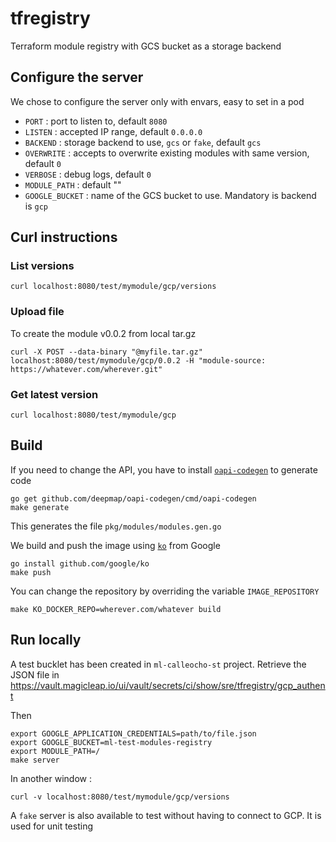 # tfregistry

Terraform module registry with GCS bucket as a storage backend


## Configure the server

We chose to configure the server only with envars, easy to set in a pod

- `PORT` : port to listen to, default `8080`
- `LISTEN` : accepted IP range, default `0.0.0.0`
- `BACKEND` : storage backend to use, `gcs` or `fake`, default `gcs`
- `OVERWRITE` : accepts to overwrite existing modules with same version, default `0`
- `VERBOSE` : debug logs, default `0`
- `MODULE_PATH` : default ""
- `GOOGLE_BUCKET` : name of the GCS bucket to use. Mandatory is backend is `gcp`

## Curl instructions

### List versions
```
curl localhost:8080/test/mymodule/gcp/versions
```

### Upload file

To create the module v0.0.2 from local tar.gz
```
curl -X POST --data-binary "@myfile.tar.gz" localhost:8080/test/mymodule/gcp/0.0.2 -H "module-source: https://whatever.com/wherever.git"
```

### Get latest version
```
curl localhost:8080/test/mymodule/gcp
```

## Build

If you need to change the API, you have to install [`oapi-codegen`](https://github.com/deepmap/oapi-codegen) to generate code

```
go get github.com/deepmap/oapi-codegen/cmd/oapi-codegen
make generate
```

This generates the file `pkg/modules/modules.gen.go`

We build and push the image using [`ko`](https://github.com/google/ko) from Google
```
go install github.com/google/ko
make push
```

You can change the repository by overriding the variable `IMAGE_REPOSITORY`
```
make KO_DOCKER_REPO=wherever.com/whatever build
```
## Run locally

A test bucklet has been created in `ml-calleocho-st` project.
Retrieve the JSON file in https://vault.magicleap.io/ui/vault/secrets/ci/show/sre/tfregistry/gcp_authent

Then
```
export GOOGLE_APPLICATION_CREDENTIALS=path/to/file.json
export GOOGLE_BUCKET=ml-test-modules-registry
export MODULE_PATH=/
make server
```

In another window :
```
curl -v localhost:8080/test/mymodule/gcp/versions
```

A `fake` server is also available to test without having to connect to GCP. It is used for unit testing
